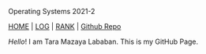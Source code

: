 Operating Systems 2021-2

[HOME](.) | [LOG](TXT/mylog.txt) | [RANK](https://trmazayal.github.io/os212/TXT/myrank.txt) | [Github Repo](https://github.com/trmazayal/os212)

 _Hello_! I am Tara Mazaya Lababan. This is my GitHub Page.



